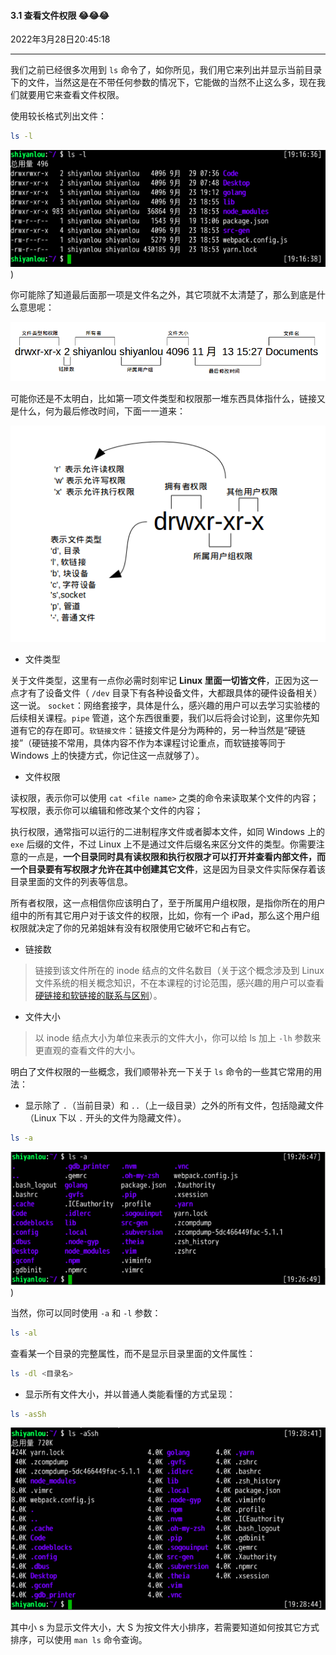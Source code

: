 #### 3.1 查看文件权限  😂😂😂

2022年3月28日20:45:18

---

我们之前已经很多次用到 `ls` 命令了，如你所见，我们用它来列出并显示当前目录下的文件，当然这是在不带任何参数的情况下，它能做的当然不止这么多，现在我们就要用它来查看文件权限。

使用较长格式列出文件：

```bash
ls -l
```

![图片描述](4.6_查看文件权限.assets/uid871732-20200302-1583147815919.png))

你可能除了知道最后面那一项是文件名之外，其它项就不太清楚了，那么到底是什么意思呢：

![pic](4.6_查看文件权限.assets/3-9.png)

可能你还是不太明白，比如第一项文件类型和权限那一堆东西具体指什么，链接又是什么，何为最后修改时间，下面一一道来：

![pic](4.6_查看文件权限.assets/3-10.png)

- 文件类型

关于文件类型，这里有一点你必需时刻牢记 **Linux 里面一切皆文件**，正因为这一点才有了设备文件（ `/dev` 目录下有各种设备文件，大都跟具体的硬件设备相关）这一说。 `socket`：网络套接字，具体是什么，感兴趣的用户可以去学习实验楼的后续相关课程。`pipe` 管道，这个东西很重要，我们以后将会讨论到，这里你先知道有它的存在即可。`软链接文件`：链接文件是分为两种的，另一种当然是“硬链接”（硬链接不常用，具体内容不作为本课程讨论重点，而软链接等同于 Windows 上的快捷方式，你记住这一点就够了）。

- 文件权限

读权限，表示你可以使用 `cat <file name>` 之类的命令来读取某个文件的内容；写权限，表示你可以编辑和修改某个文件的内容；

执行权限，通常指可以运行的二进制程序文件或者脚本文件，如同 Windows 上的 `exe` 后缀的文件，不过 Linux 上不是通过文件后缀名来区分文件的类型。你需要注意的一点是，**一个目录同时具有读权限和执行权限才可以打开并查看内部文件，而一个目录要有写权限才允许在其中创建其它文件**，这是因为目录文件实际保存着该目录里面的文件的列表等信息。

所有者权限，这一点相信你应该明白了，至于所属用户组权限，是指你所在的用户组中的所有其它用户对于该文件的权限，比如，你有一个 iPad，那么这个用户组权限就决定了你的兄弟姐妹有没有权限使用它破坏它和占有它。

- 链接数

> 链接到该文件所在的 inode 结点的文件名数目（关于这个概念涉及到 Linux 文件系统的相关概念知识，不在本课程的讨论范围，感兴趣的用户可以查看 [硬链接和软链接的联系与区别](https://www.ibm.com/developerworks/cn/linux/l-cn-hardandsymb-links/index.html#major2)）。

- 文件大小

> 以 inode 结点大小为单位来表示的文件大小，你可以给 ls 加上 `-lh` 参数来更直观的查看文件的大小。

明白了文件权限的一些概念，我们顺带补充一下关于 `ls` 命令的一些其它常用的用法：

- 显示除了 `.`（当前目录）和 `..`（上一级目录）之外的所有文件，包括隐藏文件（Linux 下以 `.` 开头的文件为隐藏文件）。

```bash
ls -a
```

![图片描述](4.6_查看文件权限.assets/uid871732-20200302-1583148438097.png))

当然，你可以同时使用 `-a` 和 `-l` 参数：

```bash
ls -al
```

查看某一个目录的完整属性，而不是显示目录里面的文件属性：

```bash
ls -dl <目录名>
```

- 显示所有文件大小，并以普通人类能看懂的方式呈现：

```bash
ls -asSh
```

![图片描述](4.6_查看文件权限.assets/uid871732-20200302-1583148552984.png)

其中小 s 为显示文件大小，大 S 为按文件大小排序，若需要知道如何按其它方式排序，可以使用 `man ls` 命令查询。